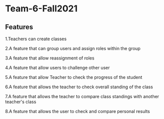 # Team-6-Fall2021
## Features
1.Teachers can create classes

2.A feature that can group users and assign roles within the group 

3.A feature that allow reassignment of roles 

4.A feature that allow users to challenge other user

5.A feature that allow Teacher to check the progress of the student

6.A feature that allows the teacher to check overall standing of the class

7.A feature that allows the teacher to compare class standings with another teacher's class

8.A feature that allows the user to check and compare personal results

